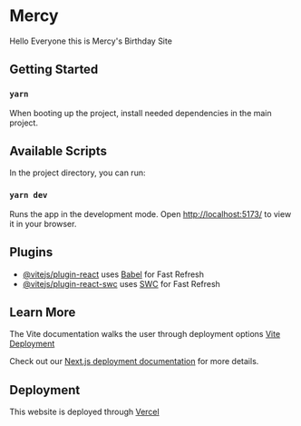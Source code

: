 # Mercy

Hello Everyone this is Mercy's Birthday Site

## Getting Started

### `yarn`

When booting up the project, install needed dependencies in the main project.

## Available Scripts

In the project directory, you can run:

### `yarn dev`

Runs the app in the development mode.
Open [http://localhost:5173/](http://localhost:5173) to view it in your browser.

## Plugins

- [@vitejs/plugin-react](https://github.com/vitejs/vite-plugin-react/blob/main/packages/plugin-react/README.md) uses [Babel](https://babeljs.io/) for Fast Refresh
- [@vitejs/plugin-react-swc](https://github.com/vitejs/vite-plugin-react-swc) uses [SWC](https://swc.rs/) for Fast Refresh

## Learn More

The Vite documentation walks the user through deployment options [Vite Deployment](https://vitejs.dev/guide/static-deploy)

Check out our [Next.js deployment documentation](https://nextjs.org/docs/deployment) for more details.

## Deployment

This website is deployed through [Vercel](https://vercel.com/)
